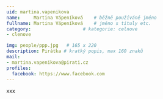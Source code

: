 ```yaml
---
uid: martina.vapenikova
name:     Martina Vápeníková  	# běžně používáné jméno
fullname: Martina Vápeníková  	# jméno s tituly etc.
category:                   # kategorie: celnove
- clenove

img: people/ppp.jpg   # 165 x 220
description: Pirátka # kratký popis, max 160 znaků
mail:
- martina.vapenikova@pirati.cz
profiles:
  facebook: https://www.facebook.com
---
```


xxx
